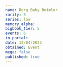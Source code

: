 ```yaml
---
name: Borg Baby Boimler
rarity: 5
series: low
memory_alpha:
bigbook_tier: 5
events: 6
in_portal:
date: 12/04/2023
obtained: Event
mega: false
published: true
---
```



